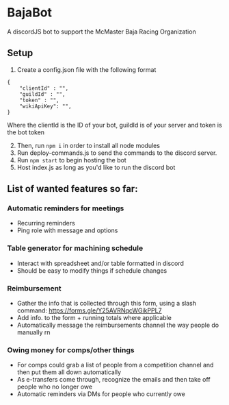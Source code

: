 # BajaBot
A discordJS bot to support the McMaster Baja Racing Organization

## Setup
1. Create a config.json file with the following format
```
{
    "clientId" : "",
    "guildId" : "",
    "token" : "",
    "wikiApiKey": "",
}
```
Where the clientId is the ID of your bot, guildId is of your server and token is the bot token

2. Then, run `npm i` in order to install all node modules
3. Run deploy-commands.js to send the commands to the discord server.
4. Run `npm start` to begin hosting the bot
4. Host index.js as long as you'd like to run the discord bot


## List of wanted features so far:
### Automatic reminders for meetings 
- Recurring reminders
- Ping role with message and options
### Table generator for machining schedule
- Interact with spreadsheet and/or table formatted in discord
- Should be easy to modify things if schedule changes
### Reimbursement
- Gather the info that is collected through this form, using a slash command: https://forms.gle/Y25AVRNqcWGikPPL7
- Add info. to the form + running totals where applicable
- Automatically message the reimbursements channel the way people do manually rn
### Owing money for comps/other things
- For comps could grab a list of people from a competition channel and then put them all down automatically
- As e-transfers come through, recognize the emails and then take off people who no longer owe
- Automatic reminders via DMs for people who currently owe
